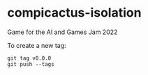 # compicactus-isolation
Game for the AI and Games Jam 2022


To create a new tag:

```
git tag v0.0.0
git push --tags
```